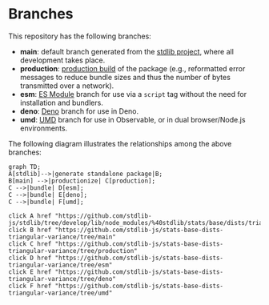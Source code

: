 <!--

@license Apache-2.0

Copyright (c) 2022 The Stdlib Authors.

Licensed under the Apache License, Version 2.0 (the "License");
you may not use this file except in compliance with the License.
You may obtain a copy of the License at

    http://www.apache.org/licenses/LICENSE-2.0

Unless required by applicable law or agreed to in writing, software
distributed under the License is distributed on an "AS IS" BASIS,
WITHOUT WARRANTIES OR CONDITIONS OF ANY KIND, either express or implied.
See the License for the specific language governing permissions and
limitations under the License.

-->

# Branches

This repository has the following branches:

-   **main**: default branch generated from the [stdlib project][stdlib-url], where all development takes place.
-   **production**: [production build][production-url] of the package (e.g., reformatted error messages to reduce bundle sizes and thus the number of bytes transmitted over a network).
-   **esm**: [ES Module][esm-url] branch for use via a `script` tag without the need for installation and bundlers.
-   **deno**: [Deno][deno-url] branch for use in Deno.
-   **umd**: [UMD][umd-url] branch for use in Observable, or in dual browser/Node.js environments.

The following diagram illustrates the relationships among the above branches:

```mermaid
graph TD;
A[stdlib]-->|generate standalone package|B;
B[main] -->|productionize| C[production];
C -->|bundle| D[esm];
C -->|bundle| E[deno];
C -->|bundle| F[umd];

click A href "https://github.com/stdlib-js/stdlib/tree/develop/lib/node_modules/%40stdlib/stats/base/dists/triangular/variance"
click B href "https://github.com/stdlib-js/stats-base-dists-triangular-variance/tree/main"
click C href "https://github.com/stdlib-js/stats-base-dists-triangular-variance/tree/production"
click D href "https://github.com/stdlib-js/stats-base-dists-triangular-variance/tree/esm"
click E href "https://github.com/stdlib-js/stats-base-dists-triangular-variance/tree/deno"
click F href "https://github.com/stdlib-js/stats-base-dists-triangular-variance/tree/umd"
```

[stdlib-url]: https://github.com/stdlib-js/stdlib/tree/develop/lib/node_modules/%40stdlib/stats/base/dists/triangular/variance
[production-url]: https://github.com/stdlib-js/stats-base-dists-triangular-variance/tree/production
[deno-url]: https://github.com/stdlib-js/stats-base-dists-triangular-variance/tree/deno
[umd-url]: https://github.com/stdlib-js/stats-base-dists-triangular-variance/tree/umd
[esm-url]: https://github.com/stdlib-js/stats-base-dists-triangular-variance/tree/esm